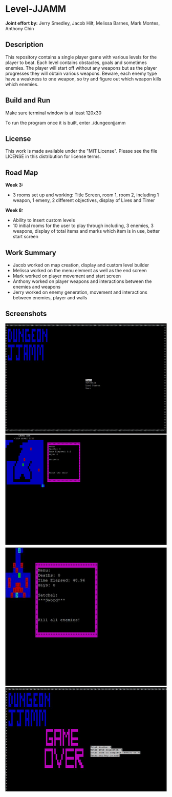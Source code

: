 # Level-JJAMM

**Joint effort by:** Jerry Smedley, Jacob Hilt, Melissa Barnes, Mark Montes, Anthony Chin

## Description
This repository contains a single player game with various levels for the player to beat. Each level contains obstacles, goals and sometimes enemies. The player will start off without any weapons but as the player progresses they will obtain various weapons. Beware, each enemy type have a weakness to one weapon, so try and figure out which weapon kills which enemies.

## Build and Run
Make sure terminal window is at least 120x30

To run the program once it is built, enter
./dungeonjjamm

## License
This work is made available under the "MIT License". Please see the file LICENSE in this distribution for license terms.

## Road Map
**Week 3:**
+ 3 rooms set up and working: Title Screen, room 1, room 2, including 1 weapon, 1 emeny, 2 different objectives, display of Lives and Timer

**Week 8:**
 + Ability to insert custom levels
+ 10 initial rooms for the user to play through including, 3 enemies, 3 weapons, display of total items and marks which item is in use, better start screen

## Work Summary
+ Jacob worked on map creation, display and custom level builder
+ Melissa worked on the menu element as well as the end screen
+ Mark worked on player movement and start screen
+ Anthony worked on player weapons and interactions between the enemies and weapons
+ Jerry worked on enemy generation, movement and interactions between enemies, player and walls

## Screenshots
![alt text](https://github.com/JJAMM/Level-JJAMM/blob/main/screenshots/start_menu.JPG?raw=true)
![alt text](//github.com/JJAMM/Level-JJAMM/blob/main/screenshots/lv1.JPG?raw=true)
![alt text](https://github.com/JJAMM/Level-JJAMM/blob/main/screenshots/lv3.JPG?raw=true)
![alt text](https://github.com/JJAMM/Level-JJAMM/blob/main/screenshots/gameover.JPG?raw=true)
